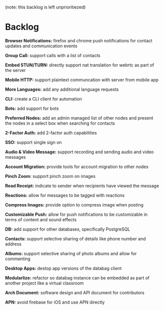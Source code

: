 (note: this backlog is left unprioritiezed)

# Backlog

**Browser Notifications:** firefox and chrome push notifications for contact updates and communication events

**Group Call:** support calls with a list of contacts

**Embed STUN/TURN:** directly support nat translation for webrtc as part of the server

**Mobile HTTP:** support plaintext communcation with server from mobile app

**More Languages:** add any additional language requests

**CLI:** create a CLI client for automation

**Bots:** add support for bots

**Preferred Nodes:** add an admin managed list of other nodes and present the nodes in a select box when searching for contacts

**2-Factor Auth:** add 2-factor auth capabilities

**SSO:** support single sign on

**Audio & Video Message:** support recording and sending audio and video messages

**Account Migration:** provide tools for account migration to other nodes

**Pinch Zoom:** support pinch zoom on images

**Read Receipt:** indicate to sender when recipients have viewed the message

**Reactions:** allow for messages to be tagged with reactions

**Compress Images:** provide option to compress image when posting

**Customizable Push:** allow for push notifications to be customizable in terms of content and sound effects

**DB:** add support for other databases, specifically PostgreSQL

**Contacts:** support selective sharing of details like phone number and address

**Albums:** support selective sharing of photo albums and allow for commenting

**Desktop Apps:** destop app versions of the databag client

**Modularlize:** refactor so databag instance can be embedded as part of another project like a virtual classroom

**Arch Document:** software design and API document for contributors

**APN:** avoid firebase for iOS and use APN directly

